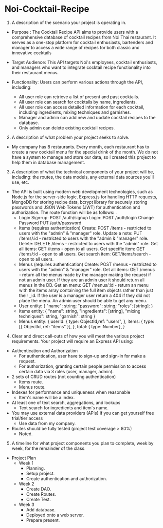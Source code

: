 # Noi-Cocktail-Recipe
1. A description of the scenario your project is operating in.
 - Purpose : The Cocktail Recipe API aims to provide users with a comprehensive database of cocktail recipes from Noi Thai restaurant. It serves as a one-stop platform for cocktail enthusiasts, bartenders and manager to access a wide range of recipes for both classic and innovative cocktails
 - Target Audience: This API targets Noi's employees, cocktail enthusiasts, and managers who want to integrate cocktail recipe functionality into their restaurant menus.
 - Functionality: Users can perform various actions through the API, including:

    - All user role can retrieve a list of present and past cocktails.
    - All user role can search for cocktails by name, ingredients.
    - All user role can access detailed information for each cocktail, including ingredients, mixing techniques and garnishes.
    - Manager and admin can add new and update cocktail recipes to the database.
    - Only admin can delete existing cocktail recipes.
    
2. A description of what problem your project seeks to solve.
  - My company has 8 restaurants. Every month, each restaurant has to create a new cocktail menu for the special drink of the month. We do not have a system to manage and store our data, so I created this project to help them in database management.
3. A description of what the technical components of your project will be, including: the routes, the data models, any external data sources you'll use, etc.
 - The API is built using modern web development technologies, such as Node.js for the server-side logic, Express.js for handling HTTP requests, MongoDB for storing recipe data, bcrypt library for securely storing passwords and JSON Web Tokens (JWT) for authentication and authorization. The route function will be as follows:
.
    - Login
        Sign-up: POST /auth/signup
        Login: POST /auth/login
        Change Password PUT /auth/password
    - Items (requires authentication)
        Create: POST /items - restricted to users with the "admin" & "manager" role.
        Update a note: PUT /items/:id - restricted to users with the "admin & "manager" role.
        Delete: DELETE /items - restricted to users with the "admin" role.
        Get all items: GET /items - open to all users.
        Get specific item: GET /items/:id - open to all users.
        Get search item: GET/items/search - open to all users.
    - Menus (requires authentication)
        Create: POST /menus - restricted to users with the "admin" & "manager" role.
        Get all items: GET /menus - return all the menus made by the manager making the request if not an admin user. If they are an admin user it should return all menus in the DB.
        Get an menu: GET /menus/:id - return an menu with the items array containing the full item objects rather than just their _id. If the user is a manager user return a 404 if they did not place the menu. An admin user should be able to get any menu.
    - User entity:
        {
        "name": string;
        "password": string;
        "roles": [string];
        }
    - Items entity:
        {
        "name": string,
        "ingredients": [string],
        "mixing techniques": string,
        "garnish": string
        }
    - Menus entity:
        {
        userId: {
          type: ObjectId,ref: "users",
        },
        items: {
          type: [{ ObjectId, ref: "items" }],
        },
        total: { type: Number},
        }

4. Clear and direct call-outs of how you will meet the various project requirements.
Your project will require an Express API using:
* Authentication and Authorization
  - For authentication, user have to sign-up and sign-in for make a request.
  - For authorization, granting certain people permission to access certain data via 3 roles (user, manager, admin).
* 2 sets of CRUD routes (not counting authentication)
  - Items route.
  - Menus route.
* Indexes for performance and uniqueness when reasonable
  - Item's name will be a index.
* At least one of text search, aggregations, and lookups
  - Text search for ingredients and item's name.
* You may use external data providers (APIs) if you can get yourself free trial/tier access
  - Use data from my company.
* Routes should be fully tested (project test coverage > 80%)
  - Noted.


5. A timeline for what project components you plan to complete, week by week, for the remainder of the class. 
* Project Plan
  * Week 1
    - Planning.
    - Setup project.
    - Create authentication and authorization.
  * Week 2
    - Create DAO.
    - Create Routes.
    - Create Test.
  * Week 3
    - Add database.
    - Deployed onto a web server.
    - Prepare present.